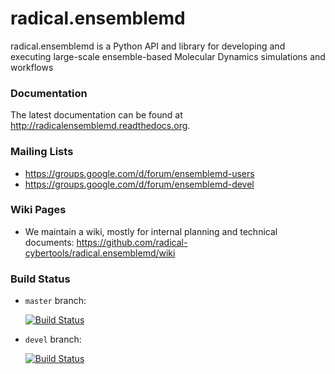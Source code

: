 # radical.ensemblemd

radical.ensemblemd is a Python API and library for developing and executing 
large-scale ensemble-based Molecular Dynamics simulations and workflows


### Documentation

The latest documentation can be found at http://radicalensemblemd.readthedocs.org.

### Mailing Lists

* https://groups.google.com/d/forum/ensemblemd-users
* https://groups.google.com/d/forum/ensemblemd-devel 

### Wiki Pages
* We maintain a wiki, mostly for internal planning and technical documents: https://github.com/radical-cybertools/radical.ensemblemd/wiki

### Build Status
* `master` branch: 

    [![Build Status](https://travis-ci.org/radical-cybertools/radical.ensemblemd.svg?branch=master)](https://travis-ci.org/radical-cybertools/radical.ensemblemd)
* `devel` branch: 

    [![Build Status](https://travis-ci.org/radical-cybertools/radical.ensemblemd.svg?branch=devel)](https://travis-ci.org/radical-cybertools/radical.ensemblemd)  
  
